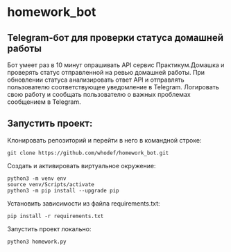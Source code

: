 # homework_bot

## Telegram-бот для проверки статуса домашней работы

Бот умеет раз в 10 минут опрашивать API сервис Практикум.Домашка и проверять статус отправленной на ревью домашней работы.
При обновлении статуса анализировать ответ API и отправлять пользователю соответствующее уведомление в Telegram.
Логировать свою работу и сообщать пользователю о важных проблемах сообщением в Telegram.

## Запустить проект:

Клонировать репозиторий и перейти в него в командной строке:

```git clone https://github.com/whodef/homework_bot.git```

Cоздать и активировать виртуальное окружение:

```
python3 -m venv env
source venv/Scripts/activate
python3 -m pip install --upgrade pip
```

Установить зависимости из файла requirements.txt:

```pip install -r requirements.txt```

Запустить проект локально:

```python3 homework.py```
